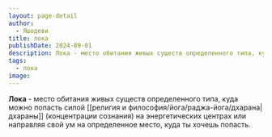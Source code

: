 ```yaml
---
layout: page-detail
author:
  - Яшодеви
title: лока
publishDate: 2024-09-01
description: Лока - место обитания живых существ определенного типа, куда можно попасть силой дхараны (концентрации сознания) на энергетических центрах или направляя свой ум на определенное место, куда ты хочешь попасть.
tags:
  - лока
image:
---
```

**Лока** - место обитания живых существ определенного типа, куда можно попасть силой [[религия и философия/йога/раджа-йога/дхарана|дхараны]] (концентрации сознания) на энергетических центрах или направляя свой ум на определенное место, куда ты хочешь попасть.
